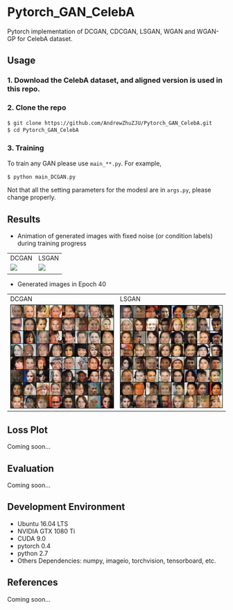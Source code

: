 # Pytorch_GAN_CelebA
Pytorch implementation of DCGAN, CDCGAN, LSGAN, WGAN and WGAN-GP for CelebA dataset.

## Usage
### 1. Download the CelebA dataset, and aligned version is used in this repo.
### 2. Clone the repo
```bash
$ git clone https://github.com/AndrewZhuZJU/Pytorch_GAN_CelebA.git
$ cd Pytorch_GAN_CelebA
```
### 3. Training
To train any GAN please use `main_**.py`. For example, 
```bash
$ python main_DCGAN.py
```
Not that all the setting parameters for the modesl are in `args.py`, please change properly.

## Results
* Animation of generated images with fixed noise (or condition labels) during training progress

<table align='center'>
	<tr>
		<td> DCGAN </td>
		<td> LSGAN </td>
	</tr>
	<tr>
		<td><img src='images/dcgan_animation.gif'></td>
		<td><img src='images/lsgan_animation.gif'></td>
	</tr>
</table>

* Generated images in Epoch 40
<table align='center'>
	<tr>
		<td> DCGAN </td>
		<td> LSGAN </td>
	</tr>
	<tr>
		<td><img src='images/dcgan_epoch40.png'></td>
		<td><img src='images/lsgan_epoch40.png'></td>
	</tr>
</table>

## Loss Plot
Coming soon...

## Evaluation
Coming soon...

## Development Environment
* Ubuntu 16.04 LTS
* NVIDIA GTX 1080 Ti
* CUDA 9.0
* pytorch 0.4
* python 2.7
* Others Dependencies: numpy, imageio, torchvision, tensorboard, etc.

## References
Coming soon...